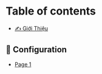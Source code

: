 # Table of contents

* [✍ Giới Thiệu](README.md)

## 📃 Configuration

* [Page 1](configuration/page-1.md)
